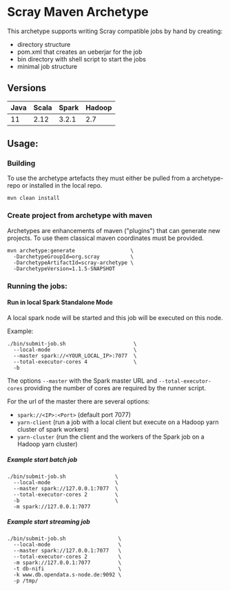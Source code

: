 # Scray Maven Archetype

This archetype supports writing Scray compatible jobs by hand by creating:
- directory structure
- pom.xml that creates an ueberjar for the job
- bin directory with shell script to start the jobs
- minimal job structure

## Versions
| Java | Scala | Spark | Hadoop |
| ---- |-------|-------|--------|
| 11   | 2.12  | 3.2.1 | 2.7    |

## Usage:

### Building

To use the archetype artefacts they must either be pulled from a archetype-repo or installed in the local repo.

    mvn clean install

### Create project from archetype with maven
Archetypes are enhancements of maven ("plugins") that can generate new projects. To use them classical maven coordinates must be provided.
```
mvn archetype:generate                  \
  -DarchetypeGroupId=org.scray          \
  -DarchetypeArtifactId=scray-archetype \
  -DarchetypeVersion=1.1.5-SNAPSHOT	
```  
### Running the jobs:

#### Run in local Spark Standalone Mode  
  A local spark node will be started and this job will be executed on this node.  
  
  Example:  
```
./bin/submit-job.sh                      \ 
  --local-mode                           \
  --master spark://<YOUR_LOCAL_IP>:7077  \
  --total-executor-cores 4               \
  -b
```
The options <code>--master</code> with the Spark master URL and <code>--total-executor-cores</code> providing the number of cores are required by the runner script.

    
For the url of the master there are several options:
- <code>spark://&lt;IP&gt;:&lt;Port&gt;</code> (default port 7077)
- <code>yarn-client</code> (run a job with a local client but execute on a Hadoop yarn cluster of spark workers)
- <code>yarn-cluster</code> (run the client and the workers of the Spark job on a Hadoop yarn cluster)

##### Example start batch job
```
./bin/submit-job.sh                \
  --local-mode                     \
  --master spark://127.0.0.1:7077  \
  --total-executor-cores 2         \
  -b                               \
  -m spark://127.0.0.1:7077
```      
      
##### Example start streaming job  
```
./bin/submit-job.sh                 \
  --local-mode                      \
  --master spark://127.0.0.1:7077   \
  --total-executor-cores 2          \
  -m spark://127.0.0.1:7077         \
  -t db-nifi                        \
  -k www.db.opendata.s-node.de:9092 \
  -p /tmp/
```
